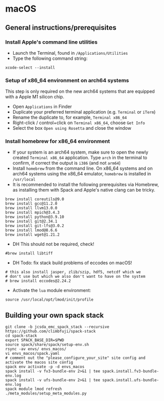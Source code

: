 # macOS

## General instructions/prerequisites

### Install Apple's command line utilities
- Launch the Terminal, found in `/Applications/Utilities`
- Type the following command string:
```
xcode-select --install
```

### Setup of x86_64 environment on arch64 systems
This step is only required on the new arch64 systems that are equipped with a Apple M1 silicon chip.
- Open `Applications` in Finder
- Duplicate your preferred terminal application (e.g. `Terminal` or `iTerm`)
- Rename the duplicate to, for example, `Terminal x86_64`
- Right-click / control+click on `Terminal x86_64`, choose `Get Info`
- Select the box `Open using Rosetta` and close the window

### Install homebrew for x86_64 environment
- If your system is an arch64 system, make sure to open the newly created `Terminal x86_64` application. Type `arch` in the terminal to confirm, if correct the output is `i386` (and not `arm64`)
- Install `homebrew` from the command line. On x86_64 systems and on arch64 systems using the x86_64 emulator, `homebrew` is installed in `/usr/local`
- It is recommended to install the following prerequisites via Homebrew, as installing them with Spack and Apple's native clang can be tricky.
```
brew install coreutils@9.0
brew install gcc@11.2.0
brew install llvm13.0.0
brew install mpich@3.4.3
brew install python@3.9.10
brew install git@2.34.1
brew install git-lfs@3.0.2
brew install lmod@8.6.6
brew install wget@1.21.2
```
- DH This should not be required, check!
```
#brew install libtiff
```
- DH Todo: fix stack build problems of eccodes on macOS!
```
# this also install jasper, zlib/szip, hdf5, netcdf which we
# don't use but which we also don't want to have on the system
# brew install eccodes@2.24.2
```
- Activate the `lua` module environment:
```
source /usr/local/opt/lmod/init/profile
```

## Building your own spack stack
```
git clone -b jcsda_emc_spack_stack --recursive https://github.com/climbfuji/spack-stack
cd spack-stack
export SPACK_BASE_DIR=$PWD
source spack/share/spack/setup-env.sh
rsync -av envs/ envs_macos/
vi envs_macos/spack.yaml
# comment out the "please_configure_your_site" site config and activate the macos site config
spack env activate -p -d envs_macos
spack install -v fv3-bundle-env 2>&1 | tee spack.install.fv3-bundle-env.log
spack install -v ufs-bundle-env 2>&1 | tee spack.install.ufs-bundle-env.log
spack module lmod refresh
./meta_modules/setup_meta_modules.py
```

